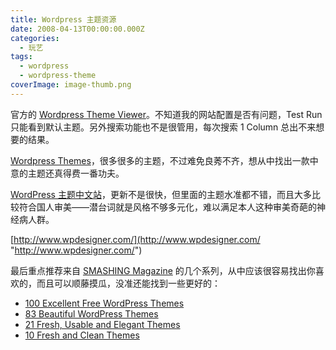 ```yaml
---
title: Wordpress 主题资源
date: 2008-04-13T00:00:00.000Z
categories:
  - 玩艺
tags:
  - wordpress
  - wordpress-theme
coverImage: image-thumb.png
---
```


官方的 [Wordpress Theme Viewer](http://themes.wordpress.net/)。不知道我的网站配置是否有问题，Test Run 只能看到默认主题。另外搜索功能也不是很管用，每次搜索 1 Column 总出不来想要的结果。

[Wordpress Themes](http://www.wpthemesfree.com/)，很多很多的主题，不过难免良莠不齐，想从中找出一款中意的主题还真得费一番功夫。

[WordPress 主题中文站](http://wordpresstheme.cn/)，更新不是很快，但里面的主题水准都不错，而且大多比较符合国人审美——潜台词就是风格不够多元化，难以满足本人这种审美奇葩的神经病人群。

[http://www.wpdesigner.com/](http://www.wpdesigner.com/ "http://www.wpdesigner.com/")

最后重点推荐来自 [SMASHING Magazine](http://www.smashingmagazine.com/) 的几个系列，从中应该很容易找出你喜欢的，而且可以顺藤摸瓜，没准还能找到一些更好的：

- [100 Excellent Free WordPress Themes](http://www.smashingmagazine.com/2008/01/08/100-excellent-free-high-quality-wordpress-themes/)
-  [83 Beautiful WordPress Themes](http://www.smashingmagazine.com/2007/02/09/83-beautiful-wordpress-themes-you-probably-havent-seen/)
-  [21 Fresh, Usable and Elegant Themes](http://www.smashingmagazine.com/2007/06/26/21-fresh-usable-and-elegant-wordpress-themes/)
-  [10 Fresh and Clean Themes](http://www.smashingmagazine.com/2007/05/07/10-fresh-elegant-and-clean-wordpress-themes/)
